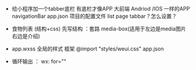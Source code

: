- 给小程序加一个tabber底栏
  有底栏才像APP 大前端
  Andriod /IOS 一样的APP
  navigationBar app.json 项目的配置文件
  list page
  tabbar？怎么设置？
   
- 食物列表 (结构+css)
  先写结构 ：套路 media-box(适用于左边是media图片 右边是介绍)

- app.wxss 全局的样式 框架
  @import "styles/weui.css"
  app.json 

- 循环输出 ： wx: for=""